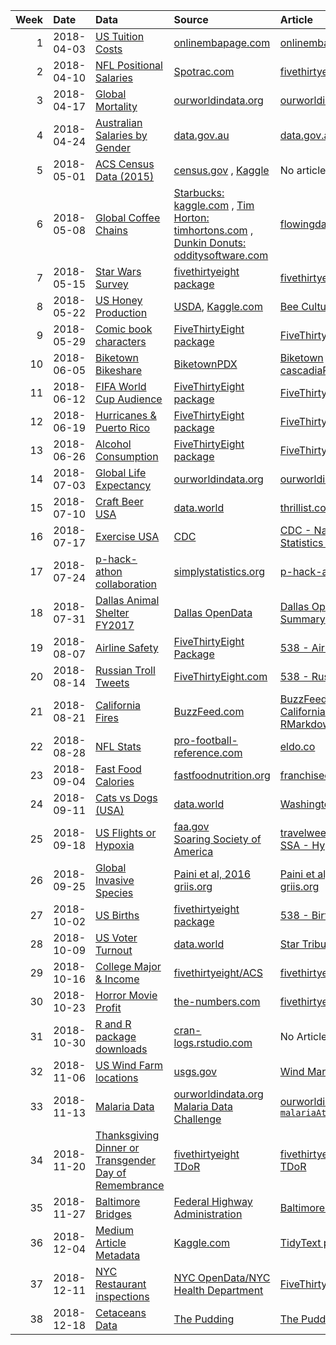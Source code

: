
 
| Week|Date       |Data                                                  |Source                                                                                 |Article                                     |
|----:|:----------|:-----------------------------------------------------|:--------------------------------------------------------------------------------------|:-------------------------------------------|
|    1|2018-04-03 |[US Tuition Costs](2018-04-02)                        |[onlinembapage.com](https://onlinembapage.com/average-tuition-and-educational-attainment-in-the-united-states/)|[onlinembapage.com](https://onlinembapage.com/wp-content/uploads/2016/03/AverageTuition_Part1b.jpg)|
|    2|2018-04-10 |[NFL Positional Salaries](2018-04-09)                 |[Spotrac.com](http://www.spotrac.com/rankings/)                                        |[fivethirtyeight.com](https://espnfivethirtyeight.files.wordpress.com/2017/05/morris-nflrb-1.png?w=575&h=488&quality=90&strip=info)|
|    3|2018-04-17 |[Global Mortality](2018-04-16)                        |[ourworldindata.org](https://ourworldindata.org/)                                      |[ourworldindata.org](https://ourworldindata.org/what-does-the-world-die-from)|
|    4|2018-04-24 |[Australian Salaries by Gender](2018-04-23)           |[data.gov.au](https://data.gov.au/dataset/taxation-statistics-2013-14/resource/c506c052-be2f-4fba-8a65-90f9e60f7775?inner_span=True)|[data.gov.au](https://data.gov.au/dataset/taxation-statistics-2013-14/resource/c506c052-be2f-4fba-8a65-90f9e60f7775?inner_span=True)|
|    5|2018-05-01 |[ACS Census Data (2015)](2018-04-30)                  |[census.gov](https://factfinder.census.gov/faces/nav/jsf/pages/index.xhtml) , [Kaggle](https://www.kaggle.com/muonneutrino/us-census-demographic-data)|No article                                  |
|    6|2018-05-08 |[Global Coffee Chains](2018-05-07)                    |[Starbucks: kaggle.com](https://www.kaggle.com/starbucks/store-locations) , [Tim Horton: timhortons.com](https://locations.timhortons.com/) , [Dunkin Donuts: odditysoftware.com](http://www.odditysoftware.com/download/download.php?filename=dunkin-donuts.zip)|[flowingdata.com](http://flowingdata.com/2014/03/18/coffee-place-geography/)|
|    7|2018-05-15 |[Star Wars Survey](2018-05-14)                        |[fivethirtyeight package](https://github.com/rudeboybert/fivethirtyeight)              |[fivethirtyeight.com](https://fivethirtyeight.com/features/americas-favorite-star-wars-movies-and-least-favorite-characters/)|
|    8|2018-05-22 |[US Honey Production](2018-05-21)                     |[USDA](http://usda.mannlib.cornell.edu/MannUsda/viewDocumentInfo.do?documentID=1520), [Kaggle.com](https://www.kaggle.com/jessicali9530/honey-production)|[Bee Culture](http://www.beeculture.com/u-s-honey-industry-report-2016/)|
|    9|2018-05-29 |[Comic book characters](2018-05-29)                   |[FiveThirtyEight package](https://github.com/rudeboybert/fivethirtyeight)              |[FiveThirtyEight.com](https://fivethirtyeight.com/features/women-in-comic-books/)|
|   10|2018-06-05 |[Biketown Bikeshare](2018-06-05)                      |[BiketownPDX](https://www.biketownpdx.com/system-data)                                 |[Biketown](https://www.biketownpdx.com/system-data) [cascadiaRconf/cRaggy](https://cascadiarconf.com/agenda/#craggy)|
|   11|2018-06-12 |[FIFA World Cup Audience](2018-06-12)                 |[FiveThirtyEight package](https://github.com/rudeboybert/fivethirtyeight)              |[FiveThirtyEight.com](https://fivethirtyeight.com/features/how-to-break-fifa/)|
|   12|2018-06-19 |[Hurricanes & Puerto Rico](2018-06-19)                |[FiveThirtyEight package](https://github.com/rudeboybert/fivethirtyeight)              |[FiveThirtyEight.com](https://fivethirtyeight.com/features/the-media-really-has-neglected-puerto-rico/)|
|   13|2018-06-26 |[Alcohol Consumption](2018-06-26)                     |[FiveThirtyEight package](https://github.com/rudeboybert/fivethirtyeight)              |[FiveThirtyEight.com](https://fivethirtyeight.com/features/dear-mona-followup-where-do-people-drink-the-most-beer-wine-and-spirits/)|
|   14|2018-07-03 |[Global Life Expectancy](2018-07-03)                  |[ourworldindata.org](https://ourworldindata.org/)                                      |[ourworldindata.org](https://ourworldindata.org/life-expectancy)|
|   15|2018-07-10 |[Craft Beer USA](2018-07-10)                          |[data.world](https://data.world/)                                                      |[thrillist.com](https://www.thrillist.com/news/nation/most-craft-breweries-by-state-united-states)|
|   16|2018-07-17 |[Exercise USA](2018-07-17)                            |[CDC](https://www.cdc.gov/)                                                            |[CDC - National Health Statistics Reports](https://www.cdc.gov/nchs/data/nhsr/nhsr112.pdf)|
|   17|2018-07-24 |[p-hack-athon collaboration](http://phackathon.netlify.com/#about)|[simplystatistics.org](https://simplystatistics.org/)                                  |[p-hack-athon](http://phackathon.netlify.com/)|
|   18|2018-07-31 |[Dallas Animal Shelter FY2017](2018-07-31)            |[Dallas OpenData](https://www.dallasopendata.com/City-Services/FY-2017-Dallas-Animal-Shelter-Data/sjyj-ydcj)|[Dallas OpenData FY2017 Summary](https://www.dallasopendata.com/stories/s/FY-2017-Dallas-Animal-Descriptive-Analysis/upeh-b6mt)|
|   19|2018-08-07 |[Airline Safety](2018-08-07)                          |[FiveThirtyEight Package](https://github.com/rudeboybert/fivethirtyeight)              |[538 - Airline Safety](https://fivethirtyeight.com/features/should-travelers-avoid-flying-airlines-that-have-had-crashes-in-the-past/)|
|   20|2018-08-14 |[Russian Troll Tweets](https://github.com/fivethirtyeight/russian-troll-tweets)|[FiveThirtyEight.com](https://github.com/fivethirtyeight/russian-troll-tweets)         |[538 - Russian Troll Tweets](https://fivethirtyeight.com/features/why-were-sharing-3-million-russian-troll-tweets/)|
|   21|2018-08-21 |[California Fires](2018-08-21)                        |[BuzzFeed.com](https://github.com/BuzzFeedNews/2018-07-wildfire-trends)                |[BuzzFeed News - California Fires](https://www.buzzfeednews.com/article/peteraldhous/california-wildfires-people-climate), [RMarkdown](https://buzzfeednews.github.io/2018-07-wildfire-trends/)|
|   22|2018-08-28 |[NFL Stats](2018-08-28)                               |[pro-football-reference.com](https://www.pro-football-reference.com/)                  |[eldo.co](https://www.eldo.co/nfl-rushing-and-passing-in-four-charts.html)|
|   23|2018-09-04 |[Fast Food Calories](2018-09-04)                      |[fastfoodnutrition.org](https://fastfoodnutrition.org/)                                |[franchiseopportunities.com](https://www.franchiseopportunities.com/blog/general-franchise-information/fast-food-calorie-comparison-charts)|
|   24|2018-09-11 |[Cats vs Dogs (USA)](2018-09-11)                      |[data.world](https://data.world/datanerd/cat-vs-dog-popularity-in-u-s)                 |[Washington Post](https://www.washingtonpost.com/news/wonk/wp/2014/07/28/where-cats-are-more-popular-than-dogs-in-the-u-s-and-all-over-the-world/?utm_term=.b50cb49b78b5)|
|   25|2018-09-18 |[US Flights or Hypoxia](2018-09-18)                   |[faa.gov](https://www.faa.gov/airports/planning_capacity/passenger_allcargo_stats/passenger/previous_years/)<br/>[Soaring Society of America](https://github.com/rfordatascience/tidytuesday/files/2343596/Hypoxia.Article.proof.pdf)|[travelweekly.com](https://www.travelweekly.com/Travel-News/Airline-News/In-trend-reversal-midsized-airports-are-growing)<br/> [SSA - Hypoxia](https://github.com/rfordatascience/tidytuesday/files/2343596/Hypoxia.Article.proof.pdf)|
|   26|2018-09-25 |[Global Invasive Species](2018-09-25)                 |[Paini et al, 2016](http://www.pnas.org/content/113/27/7575)<br/>[griis.org](http://www.griis.org/)|[Paini et al, 2016](http://www.pnas.org/content/113/27/7575)<br/>[griis.org](http://www.griis.org/)|
|   27|2018-10-02 |[US Births](2018-10-02)                               |[fivethirtyeight package](https://github.com/rudeboybert/fivethirtyeight)              |[538 - Births](https://fivethirtyeight.com/features/some-people-are-too-superstitious-to-have-a-baby-on-friday-the-13th/)|
|   28|2018-10-09 |[US Voter Turnout](2018-10-09)                        |[data.world](https://data.world/carlvlewis/voter-registration-and-criminal-records-by-state-1980-2014)|[Star Tribune](http://www.startribune.com/minnesota-leads-nation-in-turnout/400763681/)|
|   29|2018-10-16 |[College Major & Income](2018-10-16)                  |[fivethirtyeight/ACS](https://github.com/fivethirtyeight/data/tree/master/college-majors)|[fivethirtyeight](https://fivethirtyeight.com/features/the-economic-guide-to-picking-a-college-major/)|
|   30|2018-10-23 |[Horror Movie Profit](2018-10-23)                     |[the-numbers.com](https://www.the-numbers.com/)                                        |[fivethirtyeight](https://fivethirtyeight.com/features/scary-movies-are-the-best-investment-in-hollywood/)|
|   31|2018-10-30 |[R and R package downloads](2018-10-30)               |[cran-logs.rstudio.com](http://cran-logs.rstudio.com/)                                 |No Article                                  |
|   32|2018-11-06 |[US Wind Farm locations](2018-11-06)                  |[usgs.gov](https://eerscmap.usgs.gov/uswtdb/data/)                                     |[Wind Market Reports](https://www.energy.gov/eere/wind/2017-wind-market-reports)|
|   33|2018-11-13 |[Malaria Data](2018-11-13)                            |[ourworldindata.org](https://ourworldindata.org/malaria)<br/>[Malaria Data Challenge](https://www.synapse.org/#!Synapse:syn16788291/wiki/583310)|[ourworldindata.org](https://ourworldindata.org/malaria) [`malariaAtlas`](https://github.com/malaria-atlas-project/malariaAtlas)|
|   34|2018-11-20 |[Thanksgiving Dinner or Transgender Day of Remembrance](2018-11-20)|[fivethirtyeight](https://github.com/fivethirtyeight/data/tree/master/thanksgiving-2015)<br/>[TDoR](https://github.com/CaRdiffR/tdor)|[fivethirtyeight](https://fivethirtyeight.com/features/heres-what-your-part-of-america-eats-on-thanksgiving/)<br/>[TDoR](https://docs.google.com/presentation/d/1PNMa6LmjsofR8FUrnXHnwdMrvxTrBMZU2Lh8DQrsmr0/edit#slide=id.g47d8b045e7_0_127)|
|   35|2018-11-27 |[Baltimore Bridges](2018-11-27)                       |[Federal Highway Administration](https://www.fhwa.dot.gov/bridge/nbi.cfm)              |[Baltimore Sun](https://www.baltimoresun.com/news/maryland/bs-md-bridge-collapse-maryland-20180815-story.html)|
|   36|2018-12-04 |[Medium Article Metadata](2018-12-04)                 |[Kaggle.com](https://www.kaggle.com/harrisonjansma/medium-stories)                     |[TidyText package](https://github.com/juliasilge/tidytext)|
|   37|2018-12-11 |[NYC Restaurant inspections](2018-12-11)              |[NYC OpenData/NYC Health Department](https://data.cityofnewyork.us/Health/DOHMH-New-York-City-Restaurant-Inspection-Results/43nn-pn8j)|[FiveThirtyEight](https://fivethirtyeight.com/features/how-data-made-me-a-believer-in-new-york-citys-restaurant-grades/)|
|   38|2018-12-18 |[Cetaceans Data](2018-12-18)                          |[The Pudding](https://github.com/the-pudding/data/tree/master/cetaceans)               |[The Pudding](https://pudding.cool/2017/07/cetaceans/)|
